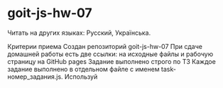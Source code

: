 # goit-js-hw-07
Читать на других языках: Русский, Українська.

Критерии приема
Создан репозиторий goit-js-hw-07
При сдаче домашней работы есть две ссылки: на исходные файлы и рабочую страницу на GitHub pages
Задание выполнено строго по ТЗ
Каждое задание выполнено в отдельном файле с именем task-номер_задания.js. Используй <script type="module"> чтобы закрыть код задания в отдельной области видимости и избежать конфликтов имен идентификаторов
При посещении рабочей страницы (GitHub pages) задания, в консоли нету ошибок и предупреждений
Имена переменных и функций понятные, описательные
Код отформатирован с помощью Prettier
Задание 1
В HTML есть список категорий ul#categories.

<ul id="categories">
  <li class="item">
    <h2>Животные</h2>

    <ul>
      <li>Кот</li>
      <li>Хомяк</li>
      <li>Лошадь</li>
      <li>Попугай</li>
    </ul>
  </li>
  <li class="item">
    <h2>Продукты</h2>

    <ul>
      <li>Хлеб</li>
      <li>Петрушка</li>
      <li>Творог</li>
    </ul>
  </li>
  <li class="item">
    <h2>Технологии</h2>

    <ul>
      <li>HTML</li>
      <li>CSS</li>
      <li>JavaScript</li>
      <li>React</li>
      <li>Node</li>
    </ul>
  </li>
</ul>
Напиши скрипт, который выполнит следующие операции.

Посчитает и выведет в консоль количество категорий в ul#categories, то есть элементов li.item. Получится 'В списке 3 категории.'.

Для каждого элемента li.item в списке ul#categories, найдет и выведет в консоль текст заголовка элемента (тега h2) и количество элементов в категории (всех вложенных в него элементов li).

Например для первой категории получится:

Категория: Животные
Количество элементов: 4
Задание 2
В HTML есть пустой список ul#ingredients.

<ul id="ingredients"></ul>
В JS есть массив строк.

const ingredients = [
  'Картошка',
  'Грибы',
  'Чеснок',
  'Помидоры',
  'Зелень',
  'Приправы',
];
Напиши скрипт, который для каждого элемента массива ingredients создаст отдельный li, после чего вставит все li за одну операцию в список ul.ingredients. Для создания DOM-узлов используй document.createElement().

Задание 3
Напиши скрипт для создания галлереи изображений по массиву данных.

В HTML есть список ul#gallery.

<ul id="gallery"></ul>
Используй массив объектов images для создания тегов img вложенных в li. Для создания разметки используй шаблонные строки и insertAdjacentHTML().

Все элементы галереи должны добавляться в DOM за одну операцию вставки.
Добавь минимальное оформление галереи флексбоксами или гридами через css-классы.
const images = [
  {
    url:
      'https://images.pexels.com/photos/140134/pexels-photo-140134.jpeg?auto=compress&cs=tinysrgb&dpr=2&h=750&w=1260',
    alt: 'White and Black Long Fur Cat',
  },
  {
    url:
      'https://images.pexels.com/photos/213399/pexels-photo-213399.jpeg?auto=compress&cs=tinysrgb&dpr=2&h=750&w=1260',
    alt: 'Orange and White Koi Fish Near Yellow Koi Fish',
  },
  {
    url:
      'https://images.pexels.com/photos/219943/pexels-photo-219943.jpeg?auto=compress&cs=tinysrgb&dpr=2&h=750&w=1260',
    alt: 'Group of Horses Running',
  },
];
Задание 4
Счетчик состоит из спана и кнопок, которые должны увеличивать и уменьшать значение счетчика на 1.

Создай переменную counterValue в которой будет хранится текущее значение счетчика.
Создай функции increment и decrement для увеличения и уменьшения значения счетчика
Добавь слушатели кликов на кнопки, вызовы функций и обновление интерфейса
<div id="counter">
  <button type="button" data-action="decrement">-1</button>
  <span id="value">0</span>
  <button type="button" data-action="increment">+1</button>
</div>
Задание 5
Напиши скрипт который, при наборе текста в инпуте input#name-input (событие input), подставляет его текущее значение в span#name-output. Если инпут пустой, в спане должна отображаться строка 'незнакомец'.

<input type="text" placeholder="Ваше имя?" id="name-input" />
<h1>Привет, <span id="name-output">незнакомец</span>!</h1>
Задание 6
Напиши скрипт, который бы при потере фокуса на инпуте, проверял его содержимое на правильное количество символов.

<input
  type="text"
  id="validation-input"
  data-length="6"
  placeholder="Введи 6 символов"
/>
Сколько символов должно быть в инпуте, указывается в его атрибуте data-length.
Если введено подходящее количество, то border инпута становится зеленым, если неправильное - красным.
Для добавления стилей, используй CSS-классы valid и invalid.

#validation-input {
  border: 3px solid #bdbdbd;
}

#validation-input.valid {
  border-color: #4caf50;
}

#validation-input.invalid {
  border-color: #f44336;
}
Задание 7
Напиши скрипт, который реагирует на изменение значения input#font-size-control (событие input) и изменяет инлайн-стиль span#text обновляя свойство font-size. В результате при перетаскивании ползунка будет меняться размер текста.

<input id="font-size-control" type="range" />
<br />
<span id="text">Абракадабра!</span>
